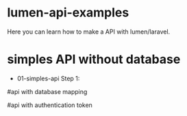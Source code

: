 # lumen-api-examples
Here you can learn how to make a API with lumen/laravel.


# simples API without database

- 01-simples-api
    Step 1: 
    

#api with database mapping

#api with authentication token

